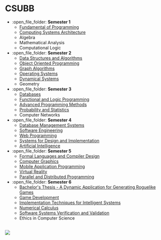 # CSUBB
<ul>
  <li>:open_file_folder: <b>Semester 1</b>
    <ul>
      <li>
        <a href="https://github.com/ErvinCs/FP"> 
          Fundamental of Programming 
        </a>
      </li>
      <li>
        <a href="https://github.com/ErvinCs/ASC"> 
          Computing Systems Architecture
        </a>
      </li>    	
      <li>
          Algebra 
      </li>
      <li>
          Mathematical Analysis 
      </li>
      <li>
          Computational Logic 
      </li>
    </ul>
  </li>
  <li>:open_file_folder: <b>Semester 2</b>
    <ul>
      <li>
        <a href="https://github.com/ErvinCs/minesweeper-sda"> 
          Data Structures and Algorithms 
        </a>
      </li>
      <li>
        <a href="https://github.com/ErvinCs/shelter-oop"> 
          Object Oriented Programming 
        </a>
      </li>
      <li>
        <a href="https://github.com/ErvinCs/graphs"> 
          Graph Algorithms
        </a>
      </li>
      <li>
        <a href="https://github.com/ErvinCs/OS"> 
          Operating Systems
        </a>
      </li>
      <li>
        <a href="https://github.com/ErvinCs/dyn-sys"> 
          Dynamical Systems
        </a>
      </li>
      <li>
          Geometry
      </li>
    </ul>
  </li>
  <li>:open_file_folder: <b>Semester 3</b>
    <ul>
      <li>
        <a href="https://github.com/ErvinCs/DB"> 
          Databases 
        </a>
      </li>
      <li>
        <a href="https://github.com/ErvinCs/FLP"> 
          Functional and Logic Programming 
        </a>
      </li>      
      <li>
        <a href="https://github.com/ErvinCs/toy-interpreter-map"> 
          Advanced Programming Methods
        </a>
      </li>
      <li>
        <a href="https://github.com/ErvinCs/PS"> 
          Probability and Statistics
        </a>
      </li>
      <li>
          Computer Networks 
      </li>
    </ul>
  </li>
  <li>:open_file_folder: <b>Semester 4</b>
    <ul>
      <li>
        <a href="https://github.com/ErvinCs/DBMS">
          Database Management Systems
	</a>
      </li>
      <li>
        <a href="https://github.com/ErvinCs/Lab">
          Software Engineering
        </a>
      </li>
      <li>
        <a href="https://github.com/ErvinCs/web-prog">
          Web Programming
	</a>
      </li>
      <li>
        <a href="https://github.com/ErvinCs/web-bookstore-mpp">
          Systems for Design and Implementation
	</a>
      </li>
      <li>
        <a href="https://github.com/ErvinCs/AI">
          Artificial Intelligence
	</a>
      </li>
    </ul>
  </li>
  <li>:open_file_folder: <b>Semester 5</b>
    <ul>
      <li> 
        <a href="https://github.com/ErvinCs/LFTC-Lab04"> <!-- And Lab05 -->
          Formal Languages and Compiler Design
        </a>
      </li>
      <li> 
        <a href="https://github.com/ErvinCs/graphics">
          Computer Graphics
        </a>
      </li>
      <li> 
        <a href="https://github.com/ErvinCs/sweater-mobile">
          Mobile Application Programming
        </a>
      </li>
      <li> 
        <a href="https://github.com/ErvinCs/tracing-VR">
          Virtual Reality
        </a>
      </li>
      <li> 
        <a href="https://github.com/ErvinCs/PPD">
          Parallel and Distributed Programming
        </a>
      </li>
    </ul>
  </li>
  <li>:open_file_folder: <b>Semester 6</b>
    <ul>
      <li> 
	<a href="https://github.com/ErvinCs/ivy-game-engine">      
          Bachelor's Thesis - A Dynamic Application for Generating Roguelike Games
	<a/>	
      </li>
      <li> 
        <a href="https://github.com/ErvinCs/NiN2D">
          Game Development
        </a> 
      </li>
      <li> 
        <a href="https://github.com/ErvinCs/TRSI">
          Implementation Techniques for Intelligent Systems
        </a>
      </li>
      <li> 
        <a href="https://github.com/ErvinCs/NC">
          Numerical Calculus
        </a>
      </li>
      <li> 
        <a href="https://github.com/ErvinCs/VVSS">
          Software Systems Verification and Validation
        </a>
      </li>
      <li> 
          Ethics in Computer Science
      </li>
    </ul>
  </li>
</ul>

<br>
  <a href="http://www.cs.ubbcluj.ro">
    <img src="http://www.chem.ubbcluj.ro/romana/conferinte/MEEMB/archive/pictures/ubb.gif" />
  </a>
<br>
